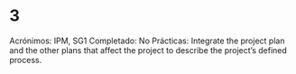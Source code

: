 # 3

Acrónimos: IPM, SG1
Completado: No
Prácticas: Integrate the project plan and the other plans that affect the project to describe the project’s defined process.